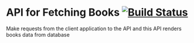 # API for Fetching Books [![Build Status](https://travis-ci.org/p632-sp-2018/fetch_books.svg?branch=master)](https://travis-ci.org/p632-sp-2018/fetch_books.svg?branch=master) 
Make requests from the client application to the API and this API renders books data from database

